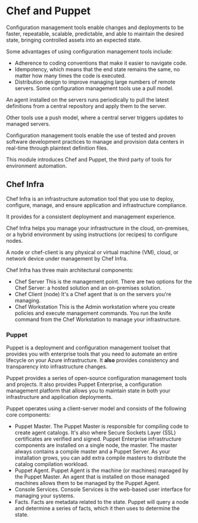 # Chef and Puppet

Configuration management tools enable changes and deployments to be faster, repeatable, scalable, predictable, and able to maintain the desired state, bringing controlled assets into an expected state.

Some advantages of using configuration management tools include:

- Adherence to coding conventions that make it easier to navigate code.
- Idempotency, which means that the end state remains the same, no matter how many times the code is executed.
- Distribution design to improve managing large numbers of remote servers.
Some configuration management tools use a pull model.

An agent installed on the servers runs periodically to pull the latest definitions from a central repository and apply them to the server.

Other tools use a push model, where a central server triggers updates to managed servers.

Configuration management tools enable the use of tested and proven software development practices to manage and provision data centers in real-time through plaintext definition files.

This module introduces Chef and Puppet, the third party of tools for environment automation.

## Chef Infra

Chef Infra is an infrastructure automation tool that you use to deploy, configure, manage, and ensure application and infrastructure compliance.

It provides for a consistent deployment and management experience.

Chef Infra helps you manage your infrastructure in the cloud, on-premises, or a hybrid environment by using instructions (or recipes) to configure nodes.

A node or chef-client is any physical or virtual machine (VM), cloud, or network device under management by Chef Infra.

Chef Infra has three main architectural components:

- Chef Server This is the management point. There are two options for the Chef Server: a hosted solution and an on-premises solution.
- Chef Client (node) It's a Chef agent that is on the servers you're managing.
- Chef Workstation This is the Admin workstation where you create policies and execute management commands. You run the knife command from the Chef Workstation to manage your infrastructure.


### Puppet
Puppet is a deployment and configuration management toolset that provides you with enterprise tools that you need to automate an entire lifecycle on your Azure infrastructure. It **also** provides consistency and transparency into infrastructure changes.

Puppet provides a series of open-source configuration management tools and projects. It also provides Puppet Enterprise, a configuration management platform that allows you to maintain state in both your infrastructure and application deployments.


Puppet operates using a client-server model and consists of the following core components:

- Puppet Master. The Puppet Master is responsible for compiling code to create agent catalogs. It's also where Secure Sockets Layer (SSL) certificates are verified and signed. Puppet Enterprise infrastructure components are installed on a single node, the master. The master always contains a compile master and a Puppet Server. As your installation grows, you can add extra compile masters to distribute the catalog compilation workload.
- Puppet Agent. Puppet Agent is the machine (or machines) managed by the Puppet Master. An agent that is installed on those managed machines allows them to be managed by the Puppet Agent.
- Console Services. Console Services is the web-based user interface for managing your systems.
- Facts. Facts are metadata related to the state. Puppet will query a node and determine a series of facts, which it then uses to determine the state.
